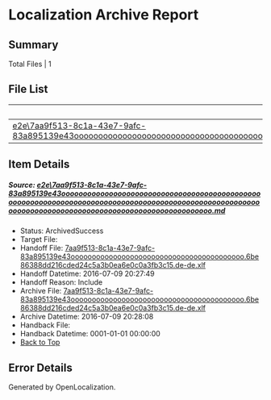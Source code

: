 # <a name='report-top'></a> Localization Archive Report

## Summary
 Total Files | 1

## File List
 Source File | Status | Details 
 ----------- | ------ | ------- 
 [e2e\7aa9f513-8c1a-43e7-9afc-83a895139e43ooooooooooooooooooooooooooooooooooooooooooooooooooooooooooooooooooooooooooooooooooooooooooooooooooooooooooooooooooooooooooooooooooooooooooooooooooooooo.md](https://github.com/OpenLocalizationTestOrg/oltest/blob/00a994c46da207e65cd4493aa12b99ab83ca59a0/e2e/7aa9f513-8c1a-43e7-9afc-83a895139e43ooooooooooooooooooooooooooooooooooooooooooooooooooooooooooooooooooooooooooooooooooooooooooooooooooooooooooooooooooooooooooooooooooooooooooooooooooooooo.md) | ArchivedSuccess | [Details](#0d15f1e2e86b428af8c056d19c85623d0f7125011)

## Item Details
##### <a name='0d15f1e2e86b428af8c056d19c85623d0f7125011'></a> Source: [e2e\7aa9f513-8c1a-43e7-9afc-83a895139e43ooooooooooooooooooooooooooooooooooooooooooooooooooooooooooooooooooooooooooooooooooooooooooooooooooooooooooooooooooooooooooooooooooooooooooooooooooooooo.md](https://github.com/OpenLocalizationTestOrg/oltest/blob/00a994c46da207e65cd4493aa12b99ab83ca59a0/e2e/7aa9f513-8c1a-43e7-9afc-83a895139e43ooooooooooooooooooooooooooooooooooooooooooooooooooooooooooooooooooooooooooooooooooooooooooooooooooooooooooooooooooooooooooooooooooooooooooooooooooooooo.md)
* Status: ArchivedSuccess
* Target File: 
* Handoff File: [7aa9f513-8c1a-43e7-9afc-83a895139e43ooooooooooooooooooooooooooooooooooooooooo.6be86388dd216cded24c5a3b0ea6e0c0a3fb3c15.de-de.xlf](https://github.com/OpenLocalizationTestOrg/olhandoff-e2e/blob/b41bc0999be836d6d51ca55a876acd03a333ee88/ol-handoff/OpenLocalizationTestOrg/oltest-dede-fly/ci/ht/7aa9f513-8c1a-43e7-9afc-83a895139e43ooooooooooooooooooooooooooooooooooooooooo.6be86388dd216cded24c5a3b0ea6e0c0a3fb3c15.de-de.xlf)
* Handoff Datetime: 2016-07-09 20:27:49
* Handoff Reason: Include
* Archive File: [7aa9f513-8c1a-43e7-9afc-83a895139e43ooooooooooooooooooooooooooooooooooooooooo.6be86388dd216cded24c5a3b0ea6e0c0a3fb3c15.de-de.xlf](https://github.com/OpenLocalizationTestOrg/olhandoff-e2e/blob/f829e538966d8ca47322e2981365bf2f5ae892cb/ol-archive/OpenLocalizationTestOrg/oltest-dede-fly/ci/ht/7aa9f513-8c1a-43e7-9afc-83a895139e43ooooooooooooooooooooooooooooooooooooooooo.6be86388dd216cded24c5a3b0ea6e0c0a3fb3c15.de-de.xlf)
* Archive Datetime: 2016-07-09 20:28:08
* Handback File: 
* Handback Datetime: 0001-01-01 00:00:00
* [Back to Top](#report-top)


## Error Details

Generated by OpenLocalization.
